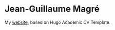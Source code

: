 # Jean-Guillaume Magré

My [website](https://jeanguillaumemagre.com), based on Hugo Academic CV Template.